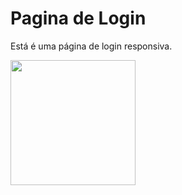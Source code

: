 # Pagina de Login
 Está é uma página de login responsiva.


<img src= "https://user-images.githubusercontent.com/112639055/205987986-f68851b5-f80e-42ff-a594-0f394d8e169c.jpeg" width='200px'>
